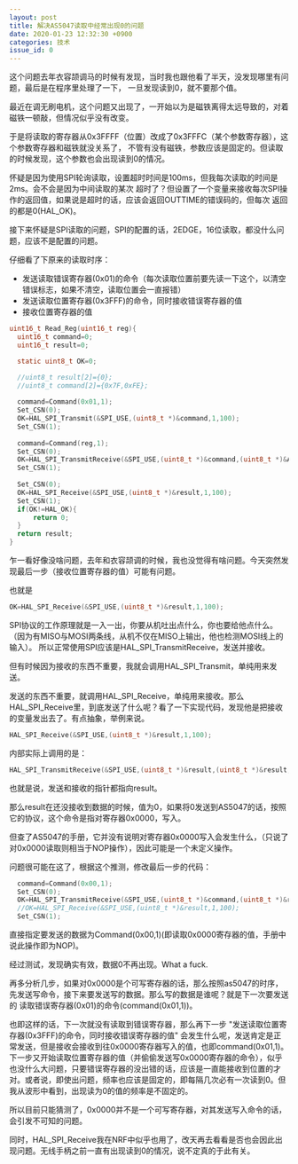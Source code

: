 ```yaml
---
layout: post
title: 解决AS5047读取中经常出现0的问题
date: 2020-01-23 12:32:30 +0900
categories: 技术
issue_id: 0
---
```

这个问题去年衣容颉调马的时候有发现，当时我也跟他看了半天，没发现哪里有问题，最后是在程序里处理了一下，
一旦发现读到0，就不要那个值。

最近在调无刷电机，这个问题又出现了，一开始以为是磁铁离得太远导致的，对着磁铁一顿敲，但情况似乎没有改变。

于是将读取的寄存器从0x3FFFF（位置）改成了0x3FFFC（某个参数寄存器），这个参数寄存器和磁铁就没关系了，
不管有没有磁铁，参数应该是固定的。但读取的时候发现，这个参数也会出现读到0的情况。

怀疑是因为使用SPI轮询读取，设置超时时间是100ms，但我每次读取的时间是2ms。会不会是因为中间读取的某次
超时了？但设置了一个变量来接收每次SPI操作的返回值，如果说是超时的话，应该会返回OUTTIME的错误码的，但每次
返回的都是0(HAL_OK)。

接下来怀疑是SPI读取的问题，SPI的配置的话，2EDGE，16位读取，都没什么问题，应该不是配置的问题。

仔细看了下原来的读取时序：
- 发送读取错误寄存器(0x01)的命令（每次读取位置前要先读一下这个，以清空错误标志，如果不清空，读取位置会一直报错）
- 发送读取位置寄存器(0x3FFF)的命令，同时接收错误寄存器的值
- 接收位置寄存器的值
  
```c
uint16_t Read_Reg(uint16_t reg){
  uint16_t command=0;
  uint16_t result=0;

  static uint8_t OK=0;

  //uint8_t result[2]={0};
  //uint8_t command[2]={0x7F,0xFE};
  
  command=Command(0x01,1);
  Set_CSN(0);
  OK=HAL_SPI_Transmit(&SPI_USE,(uint8_t *)&command,1,100);
  Set_CSN(1);
  
  command=Command(reg,1);
  Set_CSN(0);
  OK=HAL_SPI_TransmitReceive(&SPI_USE,(uint8_t *)&command,(uint8_t *)&AS_5047_Err,1,100);
  Set_CSN(1);
  
  Set_CSN(0);
  OK=HAL_SPI_Receive(&SPI_USE,(uint8_t *)&result,1,100);
  Set_CSN(1);
  if(OK!=HAL_OK){
      return 0;
  }
  return result;
}
```
乍一看好像没啥问题，去年和衣容颉调的时候，我也没觉得有啥问题。今天突然发现最后一步（接收位置寄存器的值）可能有问题。

也就是
```c
OK=HAL_SPI_Receive(&SPI_USE,(uint8_t *)&result,1,100);
```
SPI协议的工作原理就是一入一出，你要从机吐出点什么，你也要给他点什么。（因为有MISO与MOSI两条线，从机不仅在MISO上输出，他也检测MOSI线上的输入）。
所以正常使用SPI应该是HAL_SPI_TransmitReceive，发送并接收。

但有时候因为接收的东西不重要，我就会调用HAL_SPI_Transmit，单纯用来发送。

发送的东西不重要，就调用HAL_SPI_Receive，单纯用来接收。那么HAL_SPI_Receive里，到底发送了什么呢？看了一下实现代码，发现他是把接收的变量发出去了。有点抽象，举例来说。

```c
HAL_SPI_Receive(&SPI_USE,(uint8_t *)&result,1,100);
```
内部实际上调用的是：
```c
HAL_SPI_TransmitReceive(&SPI_USE,(uint8_t *)&result,(uint8_t *)&result,1,100);
```
也就是说，发送和接收的指针都指向result。

那么result在还没接收到数据的时候，值为0，如果将0发送到AS5047的话，按照它的协议，这个命令是指对寄存器0x0000，写入。

但查了AS5047的手册，它并没有说明对寄存器0x0000写入会发生什么，（只说了对0x0000读取则相当于NOP操作），因此可能是一个未定义操作。

问题很可能在这了，根据这个推测，修改最后一步的代码：
```c
  command=Command(0x00,1);
  Set_CSN(0);
  OK=HAL_SPI_TransmitReceive(&SPI_USE,(uint8_t *)&command,(uint8_t *)&result,1,100);
  //OK=HAL_SPI_Receive(&SPI_USE,(uint8_t *)&result,1,100);
  Set_CSN(1);
```
直接指定要发送的数据为Command(0x00,1)(即读取0x0000寄存器的值，手册中说此操作即为NOP)。

经过测试，发现确实有效，数据0不再出现。What a fuck.

再多分析几步，如果对0x0000是个可写寄存器的话，那么按照as5047的时序，先发送写命令，接下来要发送写的数据。那么写的数据是谁呢？就是下一次要发送的   读取错误寄存器(0x01)的命令(command(0x01,1))。

也即这样的话，下一次就没有读取到错误寄存器，那么再下一步
"发送读取位置寄存器(0x3FFF)的命令，同时接收错误寄存器的值"
会发生什么呢，发送肯定是正常发送，但是接收会接收到往0x0000寄存器写入的值，也即command(0x01,1)。下一步又开始读取位置寄存器的值（并偷偷发送写0x0000寄存器的命令），似乎也没什么大问题，只要错误寄存器的没出错的话，应该是一直能接收到位置的才对。或者说，即使出问题，频率也应该是固定的，即每隔几次必有一次读到0。但我从波形中看到，出现读为0的值的频率是不固定的。

所以目前只能猜测了，0x0000并不是一个可写寄存器，对其发送写入命令的话，会引发不可知的问题。

同时，HAL_SPI_Receive我在NRF中似乎也用了，改天再去看看是否也会因此出现问题。无线手柄之前一直有出现读到0的情况，说不定真的于此有关。